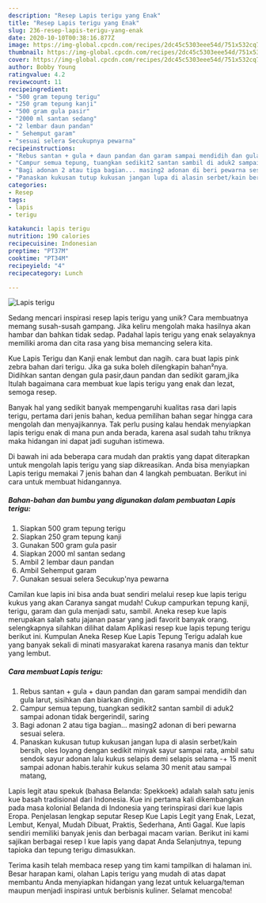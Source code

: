 ```yaml
---
description: "Resep Lapis terigu yang Enak"
title: "Resep Lapis terigu yang Enak"
slug: 236-resep-lapis-terigu-yang-enak
date: 2020-10-10T00:38:16.877Z
image: https://img-global.cpcdn.com/recipes/2dc45c5303eee54d/751x532cq70/lapis-terigu-foto-resep-utama.jpg
thumbnail: https://img-global.cpcdn.com/recipes/2dc45c5303eee54d/751x532cq70/lapis-terigu-foto-resep-utama.jpg
cover: https://img-global.cpcdn.com/recipes/2dc45c5303eee54d/751x532cq70/lapis-terigu-foto-resep-utama.jpg
author: Bobby Young
ratingvalue: 4.2
reviewcount: 11
recipeingredient:
- "500 gram tepung terigu"
- "250 gram tepung kanji"
- "500 gram gula pasir"
- "2000 ml santan sedang"
- "2 lembar daun pandan"
- " Sehemput garam"
- "sesuai selera Secukupnya pewarna"
recipeinstructions:
- "Rebus santan + gula + daun pandan dan garam sampai mendidih dan gula larut, sisihkan dan biarkan dingin."
- "Campur semua tepung, tuangkan sedikit2 santan sambil di aduk2 sampai adonan tidak bergerindil, saring"
- "Bagi adonan 2 atau tiga bagian... masing2 adonan di beri pewarna sesuai selera."
- "Panaskan kukusan tutup kukusan jangan lupa di alasin serbet/kain bersih, oles loyang dengan sedikit minyak sayur sampai rata, ambil satu sendok sayur adonan lalu kukus selapis demi selapis selama -+ 15 menit sampai adonan habis.terahir kukus selama 30 menit atau sampai matang,"
categories:
- Resep
tags:
- lapis
- terigu

katakunci: lapis terigu 
nutrition: 190 calories
recipecuisine: Indonesian
preptime: "PT37M"
cooktime: "PT34M"
recipeyield: "4"
recipecategory: Lunch

---
```



![Lapis terigu](https://img-global.cpcdn.com/recipes/2dc45c5303eee54d/751x532cq70/lapis-terigu-foto-resep-utama.jpg)

Sedang mencari inspirasi resep lapis terigu yang unik? Cara membuatnya memang susah-susah gampang. Jika keliru mengolah maka hasilnya akan hambar dan bahkan tidak sedap. Padahal lapis terigu yang enak selayaknya memiliki aroma dan cita rasa yang bisa memancing selera kita.

Kue Lapis Terigu dan Kanji enak lembut dan nagih. cara buat lapis pink zebra bahan dari terigu. Jika ga suka boleh dilengkapin bahan²nya. Didihkan santan dengan gula pasir,daun pandan dan sedikit garam,jika Itulah bagaimana cara membuat kue lapis terigu yang enak dan lezat, semoga resep.

Banyak hal yang sedikit banyak mempengaruhi kualitas rasa dari lapis terigu, pertama dari jenis bahan, kedua pemilihan bahan segar hingga cara mengolah dan menyajikannya. Tak perlu pusing kalau hendak menyiapkan lapis terigu enak di mana pun anda berada, karena asal sudah tahu triknya maka hidangan ini dapat jadi suguhan istimewa.


Di bawah ini ada beberapa cara mudah dan praktis yang dapat diterapkan untuk mengolah lapis terigu yang siap dikreasikan. Anda bisa menyiapkan Lapis terigu memakai 7 jenis bahan dan 4 langkah pembuatan. Berikut ini cara untuk membuat hidangannya.

<!--inarticleads1-->

##### Bahan-bahan dan bumbu yang digunakan dalam pembuatan Lapis terigu:

1. Siapkan 500 gram tepung terigu
1. Siapkan 250 gram tepung kanji
1. Gunakan 500 gram gula pasir
1. Siapkan 2000 ml santan sedang
1. Ambil 2 lembar daun pandan
1. Ambil  Sehemput garam
1. Gunakan sesuai selera Secukup&#39;nya pewarna


Camilan kue lapis ini bisa anda buat sendiri melalui resep kue lapis terigu kukus yang akan Caranya sangat mudah! Cukup campurkan tepung kanji, terigu, garam dan gula menjadi satu, sambil. Aneka resep kue lapis merupakan salah satu jajanan pasar yang jadi favorit banyak orang. selengkapnya silahkan dilihat dalam Aplikasi resep kue lapis tepung terigu berikut ini. Kumpulan Aneka Resep Kue Lapis Tepung Terigu adalah kue yang banyak sekali di minati masyarakat karena rasanya manis dan tektur yang lembut. 

<!--inarticleads2-->

##### Cara membuat Lapis terigu:

1. Rebus santan + gula + daun pandan dan garam sampai mendidih dan gula larut, sisihkan dan biarkan dingin.
1. Campur semua tepung, tuangkan sedikit2 santan sambil di aduk2 sampai adonan tidak bergerindil, saring
1. Bagi adonan 2 atau tiga bagian... masing2 adonan di beri pewarna sesuai selera.
1. Panaskan kukusan tutup kukusan jangan lupa di alasin serbet/kain bersih, oles loyang dengan sedikit minyak sayur sampai rata, ambil satu sendok sayur adonan lalu kukus selapis demi selapis selama -+ 15 menit sampai adonan habis.terahir kukus selama 30 menit atau sampai matang,


Lapis legit atau spekuk (bahasa Belanda: Spekkoek) adalah salah satu jenis kue basah tradisional dari Indonesia. Kue ini pertama kali dikembangkan pada masa kolonial Belanda di Indonesia yang terinspirasi dari kue lapis Eropa. Penjelasan lengkap seputar Resep Kue Lapis Legit yang Enak, Lezat, Lembut, Kenyal, Mudah Dibuat, Praktis, Sederhana, Anti Gagal. Kue lapis sendiri memiliki banyak jenis dan berbagai macam varian. Berikut ini kami sajikan berbagai resep l kue lapis yang dapat Anda Selanjutnya, tepung tapioka dan tepung terigu dimasukkan. 

Terima kasih telah membaca resep yang tim kami tampilkan di halaman ini. Besar harapan kami, olahan Lapis terigu yang mudah di atas dapat membantu Anda menyiapkan hidangan yang lezat untuk keluarga/teman maupun menjadi inspirasi untuk berbisnis kuliner. Selamat mencoba!
